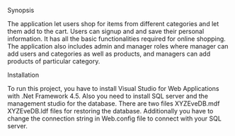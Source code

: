 
Synopsis

The application let users shop for items from different categories and let them add to the cart. Users can signup and and save their personal information. It has all the basic functionalities required for online shopping. The application
also includes admin and manager roles where manager can add users and categories as well as products, and managers can add products of particular category. 

Installation

To run this project, you have to install Visual Studio for Web Applications with .Net Framework 4.5. Also you need to install SQL server and the management studio for the database. There are two files XYZEveDB.mdf XYZEveDB.ldf files for restoring the database.
Additionally you have to change the connection string in Web.config file to connect with your SQL server.

